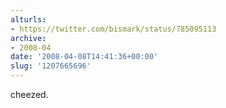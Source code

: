 ```yaml
---
alturls:
- https://twitter.com/bismark/status/785095113
archive:
- 2008-04
date: '2008-04-08T14:41:36+00:00'
slug: '1207665696'
---
```


cheezed.

